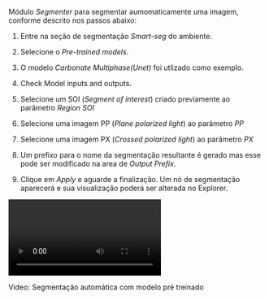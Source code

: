 <div class="content-wrapper">
    <div class="text-content">
    <p>Módulo <em>Segmenter</em> para segmentar aumomaticamente uma imagem, conforme descrito nos passos abaixo:</p>
        <ol>
            <li>
            <p>Entre na seção de segmentação <em>Smart-seg</em> do ambiente.</p>
            </li>
            <li>
            <p>Selecione o <em>Pre-trained models</em>.</p>
            </li>
            <li>
            <p>O modelo <em>Carbonate Multiphase(Unet)</em> foi utlizado como exemplo.</p>
            </li>
            <li>
            <p>Check Model inputs and outputs.</p>
            </li>
            <li>
            <p>Selecione um SOI (<em>Segment of interest</em>) criado previamente ao parâmetro <em>Region SOI</em> </p>
            </li>
            <li>
            <p>Selecione uma imagem PP (<em>Plane polarized light</em>) ao parâmetro <em>PP</em> </p>
            </li>
            <li>
            <p>Selecione uma imagem PX (<em>Crossed polarized light</em>) ao parâmetro <em>PX</em> </p>
            </li>
            <li>
            <p>Um prefixo para o nome da segmentação resultante é gerado mas esse pode ser modificado na area de <em>Output Prefix</em>.</p>
            </li>
            <li>
            <p>Clique em <em>Apply</em> e aguarde a finalização. Um nó de segmentação aparecerá e sua visualização poderá ser alterada no Explorer.</p>
            </li>
        </ol>
    </div>
    <div class="video-wrapper">
        <video class="floating-video" controls>
            <source src="../../../assets/videos/thin_section_smart_seg.webm" type="video/webm">
            Sorry, your browser does not support the video tag.
        </video>
        <p class="video-caption">Video: Segmentação automática com modelo pré treinado</p>
    </div>
</div>